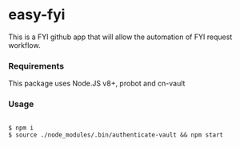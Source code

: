 # easy-fyi

This is a FYI github app that will allow the automation of FYI request workflow.

### Requirements

This package uses Node.JS v8+, probot and cn-vault


### Usage

```shell

$ npm i
$ source ./node_modules/.bin/authenticate-vault && npm start

```
